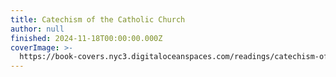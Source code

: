 ```yaml
---
title: Catechism of the Catholic Church
author: null
finished: 2024-11-18T00:00:00.000Z
coverImage: >-
  https://book-covers.nyc3.digitaloceanspaces.com/readings/catechism-of-the-catholic-church-01.jpg
---
```

